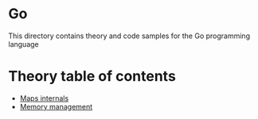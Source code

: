 # Go

This directory contains theory and code samples for the Go programming language

# Theory table of contents

- [Maps internals](./maps-internals/README.md)
- [Memory management](./memory-management/README.md)
